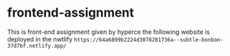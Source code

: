 # frontend-assignment
This is front-end assignment given by hyperce
the following website is deployed in the nwtlify 
```https://64a6899b2224d3078281736a--subtle-bonbon-37d7bf.netlify.app/```
